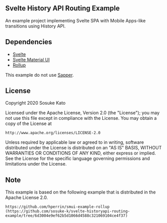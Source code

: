 ## Svelte History API Routing Example
An example project implementing Svelte SPA with Mobile Apps-like transitions using History API.

## Dependencies

- [Svelte](https://svelte.dev/)
- [Svelte Material UI](https://github.com/hperrin/svelte-material-ui)
- [Rollup](https://github.com/rollup/rollup)

This example do not use [Sapper](https://sapper.svelte.dev/).

## License

Copyright 2020 Sosuke Kato

Licensed under the Apache License, Version 2.0 (the "License");
you may not use this file except in compliance with the License.
You may obtain a copy of the License at

    http://www.apache.org/licenses/LICENSE-2.0

Unless required by applicable law or agreed to in writing, software
distributed under the License is distributed on an "AS IS" BASIS,
WITHOUT WARRANTIES OR CONDITIONS OF ANY KIND, either express or implied.
See the License for the specific language governing permissions and
limitations under the License.

## Note

This example is based on the following example that is distributed in the Apache License 2.0.

    https://github.com/hperrin/smui-example-rollup
    (https://github.com/sosuke-k/svelte-historyapi-routing-example/tree/6d3004e9ef62b5d1066d4588c321069104ce4f37)
